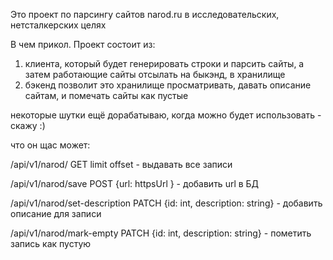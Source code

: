Это проект по парсингу сайтов narod.ru в исследовательских, нетсталкерских целях

В чем прикол. Проект состоит из:
1) клиента, который будет генерировать строки и парсить сайты, а затем работающие сайты отсылать на быкэнд, в хранилище
2) бэкенд позволит это хранилище просматривать, давать описание сайтам, и помечать сайты как пустые

некоторые шутки ещё дорабатываю, когда можно будет использовать - скажу :)

что он щас может:

/api/v1/narod/ GET limit offset - выдавать все записи

/api/v1/narod/save POST {url: httpsUrl } - добавить url в БД

/api/v1/narod/set-description PATCH {id: int, description: string} - добавить описание для записи

/api/v1/narod/mark-empty PATCH {id: int, description: string} - пометить запись как пустую
